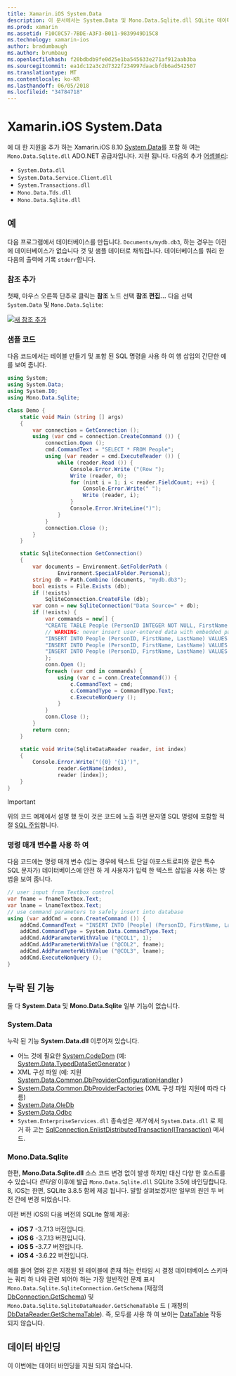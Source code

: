 ```yaml
---
title: Xamarin.iOS System.Data
description: 이 문서에서는 System.Data 및 Mono.Data.Sqlite.dll SQLite 데이터 Xamarin.iOS 응용 프로그램에 액세스를 사용 하는 방법을 설명 합니다.
ms.prod: xamarin
ms.assetid: F10C0C57-7BDE-A3F3-B011-9839949D15C8
ms.technology: xamarin-ios
author: bradumbaugh
ms.author: brumbaug
ms.openlocfilehash: f20bdbdb9fe0d25e1ba545633e271af912aab3ba
ms.sourcegitcommit: ea1dc12a3c2d7322f234997daacbfdb6ad542507
ms.translationtype: MT
ms.contentlocale: ko-KR
ms.lasthandoff: 06/05/2018
ms.locfileid: "34784718"
---
```

# <a name="systemdata-in-xamarinios"></a>Xamarin.iOS System.Data

에 대 한 지원을 추가 하는 Xamarin.iOS 8.10 [System.Data](https://developer.xamarin.com/api/namespace/System.Data/)를 포함 하 여는 `Mono.Data.Sqlite.dll` ADO.NET 공급자입니다. 지원 됩니다. 다음의 추가 [어셈블리](~/cross-platform/internals/available-assemblies.md):

-  `System.Data.dll`
-  `System.Data.Service.Client.dll`
-  `System.Transactions.dll`
-  `Mono.Data.Tds.dll`
-  `Mono.Data.Sqlite.dll`

<a name="Example" />

## <a name="example"></a>예

다음 프로그램에서 데이터베이스를 만듭니다. `Documents/mydb.db3`, 하는 경우는 이전에 데이터베이스가 없습니다 것 및 샘플 데이터로 채워집니다. 데이터베이스를 쿼리 한 다음의 출력에 기록 `stderr`합니다.

### <a name="add-references"></a>참조 추가

첫째, 마우스 오른쪽 단추로 클릭는 **참조** 노드 선택 **참조 편집...**  다음 선택 `System.Data` 및 `Mono.Data.Sqlite`:

[![](system.data-images/edit-references-sml.png "새 참조 추가")](system.data-images/edit-references.png#lightbox)

### <a name="sample-code"></a>샘플 코드

다음 코드에서는 테이블 만들기 및 포함 된 SQL 명령을 사용 하 여 행 삽입의 간단한 예를 보여 줍니다.

```csharp
using System;
using System.Data;
using System.IO;
using Mono.Data.Sqlite;

class Demo {
    static void Main (string [] args)
    {
        var connection = GetConnection ();
        using (var cmd = connection.CreateCommand ()) {
            connection.Open ();
            cmd.CommandText = "SELECT * FROM People";
            using (var reader = cmd.ExecuteReader ()) {
                while (reader.Read ()) {
                    Console.Error.Write ("(Row ");
                    Write (reader, 0);
                    for (nint i = 1; i < reader.FieldCount; ++i) {
                        Console.Error.Write(" ");
                        Write (reader, i);
                    }
                    Console.Error.WriteLine(")");
                }
            }
            connection.Close ();
        }
    }

    static SqliteConnection GetConnection()
    {
        var documents = Environment.GetFolderPath (
                Environment.SpecialFolder.Personal);
        string db = Path.Combine (documents, "mydb.db3");
        bool exists = File.Exists (db);
        if (!exists)
            SqliteConnection.CreateFile (db);
        var conn = new SqliteConnection("Data Source=" + db);
        if (!exists) {
            var commands = new[] {
            "CREATE TABLE People (PersonID INTEGER NOT NULL, FirstName ntext, LastName ntext)",
            // WARNING: never insert user-entered data with embedded parameter values
            "INSERT INTO People (PersonID, FirstName, LastName) VALUES (1, 'First', 'Last')",
            "INSERT INTO People (PersonID, FirstName, LastName) VALUES (2, 'Dewey', 'Cheatem')",
            "INSERT INTO People (PersonID, FirstName, LastName) VALUES (3, 'And', 'How')",
            };
            conn.Open ();
            foreach (var cmd in commands) {
                using (var c = conn.CreateCommand()) {
                    c.CommandText = cmd;
                    c.CommandType = CommandType.Text;
                    c.ExecuteNonQuery ();
                }
            }
            conn.Close ();
        }
        return conn;
    }

    static void Write(SqliteDataReader reader, int index)
    {
        Console.Error.Write("({0} '{1}')",
                reader.GetName(index),
                reader [index]);
    }
}
```

> [!IMPORTANT]
> 위의 코드 예제에서 설명 했 듯이 것은 코드에 노출 하면 문자열 SQL 명령에 포함할 적절 [SQL 주입](http://en.wikipedia.org/wiki/SQL_injection)합니다.


### <a name="using-command-parameters"></a>명령 매개 변수를 사용 하 여

다음 코드에는 명령 매개 변수 (있는 경우에 텍스트 단일 아포스트로피와 같은 특수 SQL 문자가) 데이터베이스에 안전 하 게 사용자가 입력 한 텍스트 삽입을 사용 하는 방법을 보여 줍니다.

```csharp
// user input from Textbox control
var fname = fnameTextbox.Text;
var lname = lnameTextbox.Text;
// use command parameters to safely insert into database
using (var addCmd = conn.CreateCommand ()) {
    addCmd.CommandText = "INSERT INTO [People] (PersonID, FirstName, LastName) VALUES (@COL1, @COL2, @COL3)";
    addCmd.CommandType = System.Data.CommandType.Text;
    addCmd.AddParameterWithValue ("@COL1", 1);
    addCmd.AddParameterWithValue ("@COL2", fname);
    addCmd.AddParameterWithValue ("@COL3", lname);
    addCmd.ExecuteNonQuery ();
}
```

<a name="Missing_Functionality" />

## <a name="missing-functionality"></a>누락 된 기능

둘 다 **System.Data** 및 **Mono.Data.Sqlite** 일부 기능이 없습니다.

<a name="System.Data" />

### <a name="systemdata"></a>System.Data

누락 된 기능 **System.Data.dll** 이루어져 있습니다.

-  어느 것에 필요한 [System.CodeDom](https://developer.xamarin.com/api/namespace/System.CodeDom/) (예:  [System.Data.TypedDataSetGenerator](https://developer.xamarin.com/api/type/System.Data.TypedDataSetGenerator/) )
-  XML 구성 파일 (예: 지원  [System.Data.Common.DbProviderConfigurationHandler](https://developer.xamarin.com/api/type/System.Data.Common.DbProviderConfigurationHandler/) )
-   [System.Data.Common.DbProviderFactories](https://developer.xamarin.com/api/type/System.Data.Common.DbProviderFactories/) (XML 구성 파일 지원에 따라 다름)
-   [System.Data.OleDb](https://developer.xamarin.com/api/namespace/System.Data.OleDb/)
-   [System.Data.Odbc](https://developer.xamarin.com/api/namespace/System.Data.Odbc/)
-  `System.EnterpriseServices.dll` 종속성은 *제거* 에서 `System.Data.dll` 로 제거 하 고는 [SqlConnection.EnlistDistributedTransaction(ITransaction)](https://developer.xamarin.com/api/member/System.Data.SqlClient.SqlConnection.EnlistDistributedTransaction/(System.EnterpriseServices.ITransaction)) 메서드.


<a name="Mono.Data.Sqlite" />

### <a name="monodatasqlite"></a>Mono.Data.Sqlite

한편, **Mono.Data.Sqlite.dll** 소스 코드 변경 없이 발생 하지만 대신 다양 한 호스트를 수 있습니다 *런타임* 이후에 발급 `Mono.Data.Sqlite.dll` SQLite 3.5에 바인딩합니다. 8, iOS는 한편, SQLite 3.8.5 함께 제공 됩니다. 말할 살펴보겠지만 일부의 원인 두 버전 간에 변경 되었습니다.

이전 버전 iOS의 다음 버전의 SQLite 함께 제공:

- **iOS 7** -3.7.13 버전입니다.
- **iOS 6** -3.7.13 버전입니다.
- **iOS 5** -3.7.7 버전입니다.
- **iOS 4** -3.6.22 버전입니다.

예를 들어 열와 같은 지정된 된 테이블에 존재 하는 런타임 시 결정 데이터베이스 스키마는 쿼리 하 나와 관련 되어야 하는 가장 일반적인 문제 표시 `Mono.Data.Sqlite.SqliteConnection.GetSchema` (재정의 [DbConnection.GetSchema](https://developer.xamarin.com/api/member/System.Data.Common.DbConnection.GetSchema/)) 및 `Mono.Data.Sqlite.SqliteDataReader.GetSchemaTable` 드 ( 재정의 [DbDataReader.GetSchemaTable](https://developer.xamarin.com/api/member/System.Data.Common.DbDataReader.GetSchemaTable/)). 즉, 모두를 사용 하 여 보이는 [DataTable](https://developer.xamarin.com/api/type/System.Data.DataTable/) 작동 되지 않습니다.

<a name="Data_Binding" />

## <a name="data-binding"></a>데이터 바인딩

이 이번에는 데이터 바인딩을 지원 되지 않습니다.

